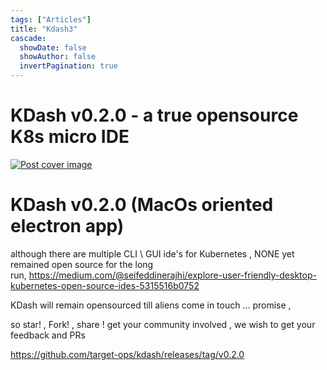 ```yaml
---
tags: ["Articles"]
title: "Kdash3"
cascade:
  showDate: false
  showAuthor: false
  invertPagination: true
---
```

KDash v0.2.0 - a true opensource K8s micro IDE
==============================================

[![Post cover image](https://res.cloudinary.com/daily-now/image/upload/s--IINXUhH6--/f_auto/v1719487096/posts/1DlKJGw4G)](https://res.cloudinary.com/daily-now/image/upload/s--IINXUhH6--/f_auto/v1719487096/posts/1DlKJGw4G)

KDash v0.2.0 (MacOs oriented electron app)
==========================================

although there are multiple CLI \ GUI ide's for Kubernetes , NONE yet remained open source for the long run, <https://medium.com/@seifeddinerajhi/explore-user-friendly-desktop-kubernetes-open-source-ides-5315516b0752>

KDash will remain opensourced till aliens come in touch ... promise ,

so star! , Fork! , share ! get your community involved , we wish to get your feedback and PRs

<https://github.com/target-ops/kdash/releases/tag/v0.2.0>